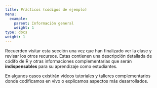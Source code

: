 ```yaml
---
title: Prácticos (códigos de ejemplo)
menu:
  example:
    parent: Información general
    weight: 1
type: docs
weight: 1
---
```


Recuerden visitar esta sección una vez que han finalizado ver la clase y revisar los otros recursos. Estas contienen una descripción detallada de códifo de R y otras informaciones complementarias que serán **indispensables** para su aprendizaje como estudiantes. 

En algunos casos existirán videos tutoriales y talleres complementarios donde codificamos en vivo o explicamos aspectos más desarrollados. 
